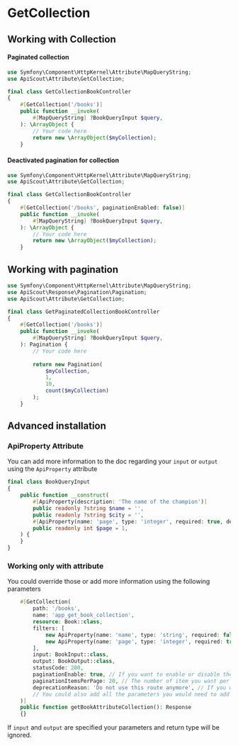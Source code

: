 # GetCollection

## Working with Collection

#### Paginated collection
```php
use Symfony\Component\HttpKernel\Attribute\MapQueryString;
use ApiScout\Attribute\GetCollection;

final class GetCollectionBookController
{
    #[GetCollection('/books')]
    public function __invoke(
        #[MapQueryString] ?BookQueryInput $query,
    ): \ArrayObject {
        // Your code here
        return new \ArrayObject($myCollection);
    }
```

#### Deactivated pagination for collection
```php
use Symfony\Component\HttpKernel\Attribute\MapQueryString;
use ApiScout\Attribute\GetCollection;

final class GetCollectionBookController
{
    #[GetCollection('/books', paginationEnabled: false)]
    public function __invoke(
        #[MapQueryString] ?BookQueryInput $query,
    ): \ArrayObject {
        // Your code here
        return new \ArrayObject($myCollection);
    }
```

## Working with pagination

```php
use Symfony\Component\HttpKernel\Attribute\MapQueryString;
use ApiScout\Response\Pagination\Pagination;
use ApiScout\Attribute\GetCollection;

final class GetPaginatedCollectionBookController
{
    #[GetCollection('/books')]
    public function __invoke(
        #[MapQueryString] ?BookQueryInput $query,
    ): Pagination {
        // Your code here
        
        return new Pagination(
            $myCollection,
            1,
            10,
            count($myCollection)
        );
    }
```

## Advanced installation

### ApiProperty Attribute
You can add more information to the doc regarding your `input` or `output` using the `ApiProperty` attribute
```php
final class BookQueryInput
{
    public function __construct(
        #[ApiProperty(description: 'The name of the champion')]
        public readonly ?string $name = '',
        public readonly ?string $city = '',
        #[ApiProperty(name: 'page', type: 'integer', required: true, description: 'The page my mate')]
        public readonly int $page = 1,
    ) {
    }
}
```

### Working only with attribute
You could override those or add more information using the following parameters

```php
    #[GetCollection(
        path: '/books',
        name: 'app_get_book_collection',
        resource: Book::class,
        filters: [
            new ApiProperty(name: 'name', type: 'string', required: false, description: 'The name of the champion'),
            new ApiProperty(name: 'page', type: 'integer', required: true, description: 'The page my mate'),
        ],
        input: BookInput::class,
        output: BookOutput::class,
        statusCode: 200,
        paginationEnable: true, // If you want to enable or disable the pagination
        paginationItemsPerPage: 20, // The number of item you want per pages
        deprecationReason: 'Do not use this route anymore', // If you want to deprecate this route
        // You could also add all the parameters you would need to add from a normal #[Route] attribute
    )]
    public function getBookAttributeCollection(): Response
    {}
```
If `input` and `output` are specified your parameters and return type will be ignored.
